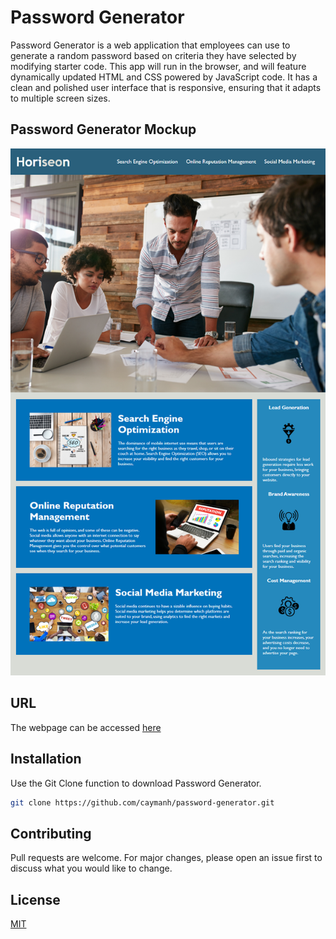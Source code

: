 # Password Generator

Password Generator is a web application that employees can use to generate a random password based on criteria they have selected by modifying starter code. This app will run in the browser, and will feature dynamically updated HTML and CSS powered by JavaScript code. It has a clean and polished user interface that is responsive, ensuring that it adapts to multiple screen sizes.

## Password Generator Mockup
<p align="center">
  <img alt="Password Generator" src="https://github.com/caymanh/horiseon-webpage/blob/main/images/01-html-css-git-homework-demo.png">
</p>

## URL
The webpage can be accessed [here](https://caymanh.github.io/password-generator/)

## Installation

Use the Git Clone function to download Password Generator.

```bash
git clone https://github.com/caymanh/password-generator.git
```

## Contributing
Pull requests are welcome. For major changes, please open an issue first to discuss what you would like to change.

## License
[MIT](https://choosealicense.com/licenses/mit/)